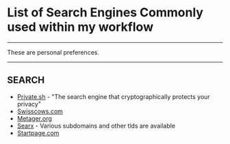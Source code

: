 # List of Search Engines Commonly used within my workflow

---

These are personal preferences.

---

## SEARCH

  - [Private.sh](https://private.sh/) - "The search engine that cryptographically protects your privacy"
  - [Swisscows.com](https://swisscows.com)
  - [Metager.org](https://metager.org)
  - [Searx](https://searx.be) - Various subdomains and other tlds are available
  - [Startpage.com](https://startpage.com)